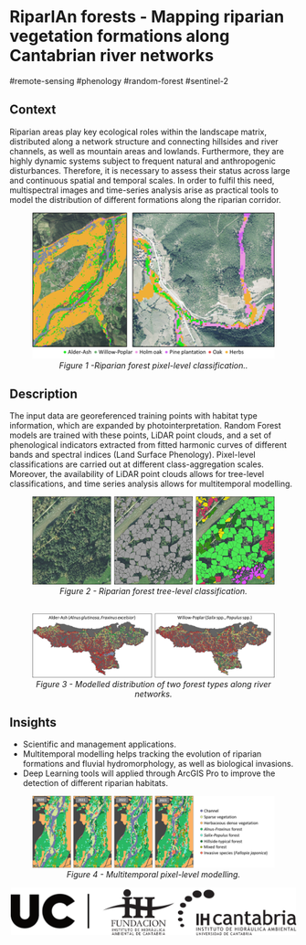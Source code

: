 # RiparIAn forests - Mapping riparian vegetation formations along Cantabrian river networks 
#remote-sensing #phenology #random-forest #sentinel-2

## Context

Riparian areas play key ecological roles within the landscape matrix, distributed along a network structure and connecting hillsides and river channels, as well as mountain areas and lowlands. Furthermore, they are highly dynamic systems subject to frequent natural and anthropogenic disturbances. Therefore, it is necessary to assess their status across large and continuous spatial and temporal scales. In order to fulfil this need, multispectral images and time-series analysis arise as practical tools to model the distribution of different formations along the riparian corridor.

<figure align="center">
   <img src="../_static/images/RIPARIAN_FOREST_fig1.png" alt="RF pixel classification" />
   <figcaption><i>Figure 1 -Riparian forest pixel-level classification..</i></figcaption>
</figure>


## Description

The input data are georeferenced training points with habitat type information, which are expanded by photointerpretation. Random Forest models are trained with these points, LiDAR point clouds, and a set of phenological indicators extracted from fitted harmonic curves of different bands and spectral indices (Land Surface Phenology). Pixel-level classifications are carried out at different class-aggregation scales. Moreover, the availability of LiDAR point clouds allows for tree-level classifications, and time series analysis allows for multitemporal modelling.

<figure align="center">
   <img src="../_static/images/RIPARIAN_FOREST_fig2.png" alt="RF Tree classification" />
   <figcaption><i>Figure 2 - Riparian forest tree-level classification.</i></figcaption>
</figure>

##


<figure align="center">
   <img src="../_static/images/RIPARIAN_FOREST_fig3.png" alt="ModelledDsitribution" />
   <figcaption><i>Figure 3 - Modelled distribution of two forest types along river networks.</i></figcaption>
</figure>

## Insights

* Scientific and management applications. 
* Multitemporal modelling helps tracking the evolution of riparian formations and fluvial hydromorphology, as well as biological invasions.
* Deep Learning tools will applied through ArcGIS Pro to improve the detection of different riparian habitats.

<figure align="center">
   <img src="../_static/images/RIPARIAN_FOREST_fig4.png" alt=" Multitemporal pixel-level modelling" />
   <figcaption><i>Figure 4 -  Multitemporal pixel-level modelling.</i></figcaption>
</figure>



<p align="center">
<img align="center" src="../_static/images/UC+FIHAC+IHCantabrianegro.png" width="500"/>
</p>
